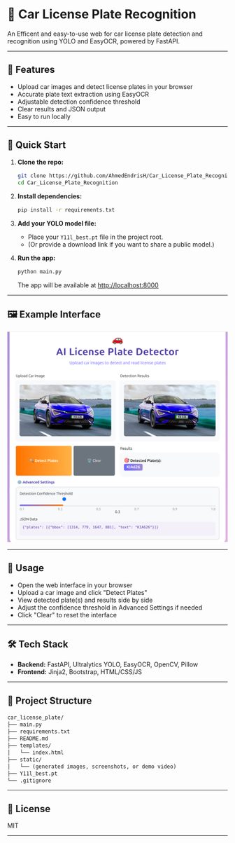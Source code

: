# 🚗 Car License Plate Recognition

An Efficent and easy-to-use web for car license plate detection and recognition using YOLO and EasyOCR, powered by FastAPI.

---

## 🌟 Features

- Upload car images and detect license plates in your browser
- Accurate plate text extraction using EasyOCR
- Adjustable detection confidence threshold
- Clear results and JSON output
- Easy to run locally

---

## 🚀 Quick Start

1. **Clone the repo:**
   ```bash
   git clone https://github.com/AhmedEndrisH/Car_License_Plate_Recognition.git
   cd Car_License_Plate_Recognition
   ```

2. **Install dependencies:**
   ```bash
   pip install -r requirements.txt
   ```

3. **Add your YOLO model file:**
   - Place your `Y11l_best.pt` file in the project root.
   - (Or provide a download link if you want to share a public model.)

4. **Run the app:**
   ```bash
   python main.py
   ```
   The app will be available at [http://localhost:8000](http://localhost:8000)

---

## 🖼️ Example Interface

<!-- ### Screenshot -->

![App Screenshot](static/image.png)

<!-- ### Demo Video -->

<!-- Upload your video to GitHub or YouTube and add the link below -->
<!-- [Demo Video](https://user-images.githubusercontent.com/yourusername/your-demo-video.mp4) -->

---

## 📝 Usage

- Open the web interface in your browser
- Upload a car image and click "Detect Plates"
- View detected plate(s) and results side by side
- Adjust the confidence threshold in Advanced Settings if needed
- Click "Clear" to reset the interface

---

## 🛠️ Tech Stack

- **Backend:** FastAPI, Ultralytics YOLO, EasyOCR, OpenCV, Pillow
- **Frontend:** Jinja2, Bootstrap, HTML/CSS/JS

---

## 📂 Project Structure

```
car_license_plate/
├── main.py
├── requirements.txt
├── README.md
├── templates/
│   └── index.html
├── static/
│   └── (generated images, screenshots, or demo video)
├── Y11l_best.pt
└── .gitignore
```

---


## 📄 License

MIT

---


